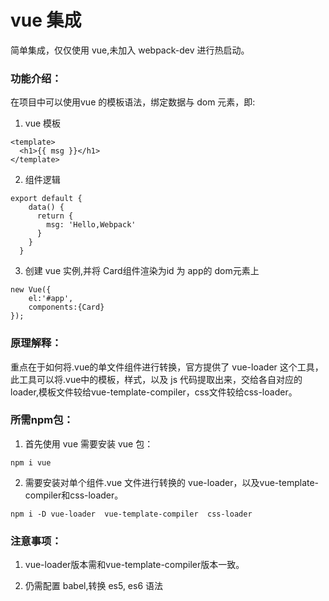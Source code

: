 # vue 集成

简单集成，仅仅使用 vue,未加入 webpack-dev 进行热启动。

### 功能介绍：

在项目中可以使用vue 的模板语法，绑定数据与 dom 元素，即:

1. vue 模板

```
<template>
  <h1>{{ msg }}</h1>
</template>
```

2. 组件逻辑
```
export default {
    data() {
      return {
        msg: 'Hello,Webpack'
      }
    }
  }
```

3. 创建 vue 实例,并将 Card组件渲染为id 为 app的 dom元素上

```
new Vue({
    el:'#app',
    components:{Card}
});
```

### 原理解释：

重点在于如何将.vue的单文件组件进行转换，官方提供了 vue-loader 这个工具，此工具可以将.vue中的模板，样式，以及 js 代码提取出来，交给各自对应的 loader,模板文件较给vue-template-compiler，css文件较给css-loader。

### 所需npm包：
1. 首先使用 vue 需要安装 vue 包：

```
npm i vue
```
2. 需要安装对单个组件.vue 文件进行转换的 vue-loader，以及vue-template-compiler和css-loader。

```
npm i -D vue-loader  vue-template-compiler  css-loader
```

### 注意事项：

1. vue-loader版本需和vue-template-compiler版本一致。

2. 仍需配置 babel,转换 es5, es6 语法




